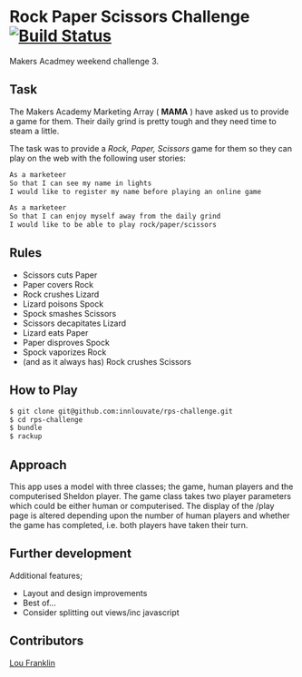 Rock Paper Scissors Challenge [![Build Status](https://travis-ci.org/innlouvate/rps-challenge.svg?branch=master)](https://travis-ci.org/innlouvate/rps-challenge)
=================
Makers Acadmey weekend challenge 3. 

Task
----
The Makers Academy Marketing Array ( **MAMA** ) have asked us to provide a game for them. Their daily grind is pretty tough and they need time to steam a little.

The task was to provide a _Rock, Paper, Scissors_ game for them so they can play on the web with the following user stories:

```sh
As a marketeer
So that I can see my name in lights
I would like to register my name before playing an online game

As a marketeer
So that I can enjoy myself away from the daily grind
I would like to be able to play rock/paper/scissors
```

Rules
------
- Scissors cuts Paper
- Paper covers Rock
- Rock crushes Lizard
- Lizard poisons Spock
- Spock smashes Scissors
- Scissors decapitates Lizard
- Lizard eats Paper
- Paper disproves Spock
- Spock vaporizes Rock
- (and as it always has) Rock crushes Scissors

How to Play
-----------
```sh
$ git clone git@github.com:innlouvate/rps-challenge.git
$ cd rps-challenge
$ bundle
$ rackup
```

Approach
---------
This app uses a model with three classes; the game, human players and the
computerised Sheldon player. The game class takes two player parameters which
could be either human or computerised. The display of the /play page is altered
depending upon the number of human players and whether the game has completed,
i.e. both players have taken their turn.

Further development
---------------------
Additional features;
- Layout and design improvements
- Best of...
- Consider splitting out views/inc javascript

Contributors
-------------
[Lou Franklin](https://github.com/innlouvate)
